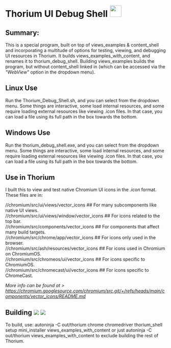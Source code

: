 # Thorium UI Debug Shell <img src="https://raw.githubusercontent.com/Alex313031/Thorium/main/logos/STAGING/content_shell_app_icon_192.png" width="36">

## Summary:
This is a special program, built on top of views_examples & content_shell and incorporating a multitude of options for testing, viewing, and debugging UI resources in Thorium. It builds views_examples_with_content, and renames it to thorium_debug_shell. Building views_examples builds the program, but without content_shell linked in (which can be accessed via the *"WebView"* option in the dropdown menu).

## Linux Use
Run the Thorium_Debug_Shell.sh, and you can select from the dropdown menu. Some things are interactive, some load internal resources, and some require loading external resources like viewing .icon files. In that case, you can load a file using its full path in the box towards the bottom.

## Windows Use
Run the thorium_debug_shell.exe, and you can select from the dropdown menu. Some things are interactive, some load internal resources, and some require loading external resources like viewing .icon files. In that case, you can load a file using its full path in the box towards the bottom.

## Use in Thorium
I built this to view and test native Chromium UI icons in the *.icon* format.
These files are in:

//chromium/src/ui/views/vector_icons ## For many subcomponents like native UI views. \
//chromium/src/ui/views/window/vector_icons ## For icons related to the top bar. \
//chromium/src/components/vector_icons ## For components that affect many build targets. \
//chromium/src/chrome/app/vector_icons ## For icons only used in the browser. \
//chromium/src/ash/resources/vector_icons ## For icons used in Chromium on ChromiumOS. \
//chromium/src/chromeos/ui/vector_icons ## For icons specific to ChromiumOS. \
//chromium/src/chromecast/ui/vector_icons ## For icons specific to ChromeCast.

*More info can be found at > https://chromium.googlesource.com/chromium/src.git/+/refs/heads/main/components/vector_icons/README.md*

## Building <img src="https://github.com/Alex313031/Thorium/blob/main/logos/NEW/build_light.svg#gh-dark-mode-only"> <img src="https://github.com/Alex313031/Thorium/blob/main/logos/NEW/build_dark.svg#gh-light-mode-only">

To build, use: autoninja -C out/thorium chrome chromedriver thorium_shell setup mini_installer views_examples_with_content or just
autoninja -C out/thorium views_examples_with_content to exclude building the rest of Thorium.

